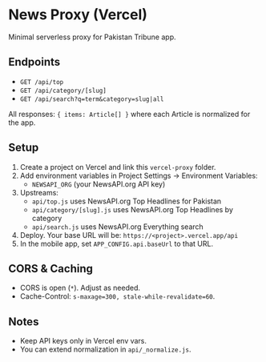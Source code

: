 # News Proxy (Vercel)

Minimal serverless proxy for Pakistan Tribune app.

## Endpoints

- `GET /api/top`
- `GET /api/category/[slug]`
- `GET /api/search?q=term&category=slug|all`

All responses: `{ items: Article[] }` where each Article is normalized for the app.

## Setup

1. Create a project on Vercel and link this `vercel-proxy` folder.
2. Add environment variables in Project Settings → Environment Variables:
   - `NEWSAPI_ORG` (your NewsAPI.org API key)
3. Upstreams:
   - `api/top.js` uses NewsAPI.org Top Headlines for Pakistan
   - `api/category/[slug].js` uses NewsAPI.org Top Headlines by category
   - `api/search.js` uses NewsAPI.org Everything search
4. Deploy. Your base URL will be: `https://<project>.vercel.app/api`
5. In the mobile app, set `APP_CONFIG.api.baseUrl` to that URL.

## CORS & Caching

- CORS is open (`*`). Adjust as needed.
- Cache-Control: `s-maxage=300, stale-while-revalidate=60`.

## Notes

- Keep API keys only in Vercel env vars.
- You can extend normalization in `api/_normalize.js`.
